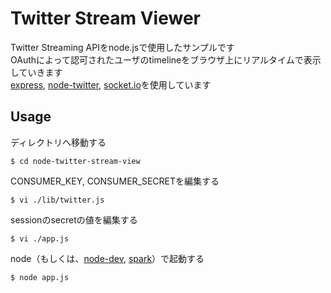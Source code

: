 # Twitter Stream Viewer

  Twitter Streaming APIをnode.jsで使用したサンプルです  
  OAuthによって認可されたユーザのtimelineをブラウザ上にリアルタイムで表示していきます  
  [express](https://github.com/visionmedia/express), [node-twitter](https://github.com/jdub/node-twitter), [socket.io](http://socket.io/)を使用しています  

## Usage

  ディレクトリへ移動する

    $ cd node-twitter-stream-view

  CONSUMER_KEY, CONSUMER_SECRETを編集する

    $ vi ./lib/twitter.js

  sessionのsecretの値を編集する

    $ vi ./app.js

  node（もしくは、[node-dev](https://github.com/fgnass/node-dev), [spark](https://github.com/loudej/spark)）で起動する

    $ node app.js
